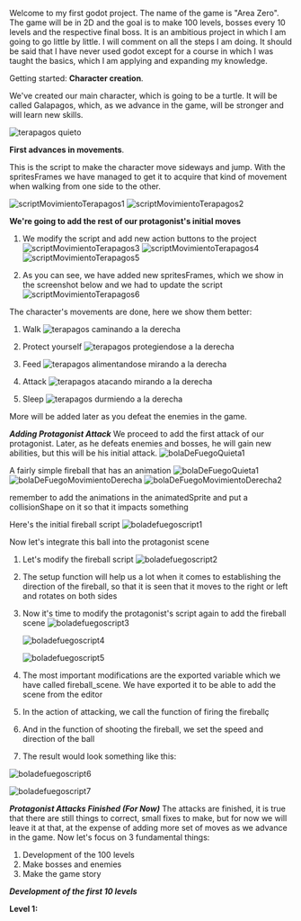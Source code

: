 Welcome to my first godot project. The name of the game is "Area Zero". The game will be in 2D and the goal is to make 100 levels,
bosses every 10 levels and the respective final boss.
It is an ambitious project in which I am going to go little by little.
I will comment on all the steps I am doing. It should be said that I have never used godot except for a course in which I was taught the basics, which I am applying and expanding my knowledge.

Getting started:
**Character creation**.

We've created our main character, which is going to be a turtle. It will be called Galapagos, which, as we advance in the game, will be stronger and will learn new skills.

![terapagos quieto](https://github.com/CristianRMN/Zero-Area/assets/172594866/0e445a6b-3b82-4f09-9b0b-11385372af9f)


**First advances in movements**.

This is the script to make the character move sideways and jump. With the spritesFrames we have managed to get it to acquire that kind of movement when walking from one side to the other.

![scriptMovimientoTerapagos1](https://github.com/CristianRMN/Zero-Area/assets/172594866/065ea9cf-e12c-4d6e-aec6-46721fcca020)
![scriptMovimientoTerapagos2](https://github.com/CristianRMN/Zero-Area/assets/172594866/6561145d-b53d-4775-ac53-cd713739d5c6)

**We're going to add the rest of our protagonist's initial moves**
1. We modify the script and add new action buttons to the project
   ![scriptMovimientoTerapagos3](https://github.com/CristianRMN/Zero-Area/assets/172594866/2691f35f-962d-4451-99ea-9654c3106738) 
   ![scriptMovimientoTerapagos4](https://github.com/CristianRMN/Zero-Area/assets/172594866/31d3e50c-35f9-4d10-afd8-a1de3fade28a)
   ![scriptMovimientoTerapagos5](https://github.com/CristianRMN/Zero-Area/assets/172594866/50a4daa6-ada4-4cd6-b050-e90cf6ed8b9d)

2. As you can see, we have added new spritesFrames, which we show in the screenshot below and we had to update the script
   ![scriptMovimientoTerapagos6](https://github.com/CristianRMN/Zero-Area/assets/172594866/cd9c3b78-136a-46bb-9530-0cbda78f21a1)

The character's movements are done, here we show them better:

1. Walk
![terapagos caminando a la derecha](https://github.com/CristianRMN/Zero-Area/assets/172594866/b20071c0-c655-4150-86d5-c88303e4c9ee)

2. Protect yourself
![terapagos protegiendose a la derecha](https://github.com/CristianRMN/Zero-Area/assets/172594866/119f093e-79a4-4141-9bfc-91af325133e1)

3. Feed
![terapagos alimentandose mirando a la derecha](https://github.com/CristianRMN/Zero-Area/assets/172594866/e6f786d5-214c-4773-b9c8-240e5fb35a6b)

4. Attack
![terapagos atacando mirando a la derecha](https://github.com/CristianRMN/Zero-Area/assets/172594866/de40a322-cb9d-4814-9139-808125af75ae)

5. Sleep
![terapagos durmiendo a la derecha](https://github.com/CristianRMN/Zero-Area/assets/172594866/8b842c31-5a58-40c2-ad91-f890859a5a13)

More will be added later as you defeat the enemies in the game.

***Adding Protagonist Attack***
We proceed to add the first attack of our protagonist. Later, as he defeats enemies and bosses, he will gain new abilities, but this will be his initial attack.
![bolaDeFuegoQuieta1](https://github.com/CristianRMN/Zero-Area/assets/172594866/4732d3b4-50db-4ab4-8f40-ea179d83b095)

A fairly simple fireball that has an animation
![bolaDeFuegoQuieta1](https://github.com/CristianRMN/Zero-Area/assets/172594866/85cc0d13-e649-4959-83e6-87f6cd37fa0a)
![bolaDeFuegoMovimientoDerecha](https://github.com/CristianRMN/Zero-Area/assets/172594866/92b63da7-3326-48eb-92f5-2b8b7fbe161c)
![bolaDeFuegoMovimientoDerecha2](https://github.com/CristianRMN/Zero-Area/assets/172594866/79813c93-3a00-4837-ab2d-2264b30c4076)

remember to add the animations in the animatedSprite and put a collisionShape on it so that it impacts something


Here's the initial fireball script
![boladefuegoscript1](https://github.com/CristianRMN/Zero-Area/assets/172594866/bd8aa9fc-8487-475b-be6d-8123c1121857)


Now let's integrate this ball into the protagonist scene
1. Let's modify the fireball script
![boladefuegoscript2](https://github.com/CristianRMN/Zero-Area/assets/172594866/95c2c401-2f00-4d2b-bba4-908318b55792)

2. The setup function will help us a lot when it comes to establishing the direction of the fireball, so that it is seen that it moves to the right or left and rotates on both sides
3. Now it's time to modify the protagonist's script again to add the fireball scene
   ![boladefuegoscript3](https://github.com/CristianRMN/Zero-Area/assets/172594866/2bbef6bb-521d-4459-8e35-6237d55ead45)

   ![boladefuegoscript4](https://github.com/CristianRMN/Zero-Area/assets/172594866/45c97202-3f83-4e92-8685-f8936298386d)

   ![boladefuegoscript5](https://github.com/CristianRMN/Zero-Area/assets/172594866/cc03dcda-0631-4ead-b490-c585f46b127e)

4. The most important modifications are the exported variable which we have called fireball_scene. We have exported it to be able to add the scene from the editor
5. In the action of attacking, we call the function of firing the fireballç
6. And in the function of shooting the fireball, we set the speed and direction of the ball
7. The result would look something like this:

![boladefuegoscript6](https://github.com/CristianRMN/Zero-Area/assets/172594866/e30f8746-a617-4008-bf53-08185c52a6a7)

![boladefuegoscript7](https://github.com/CristianRMN/Zero-Area/assets/172594866/93f30850-0408-41c4-9944-b33d9e0371b7)

***Protagonist Attacks Finished (For Now)***
The attacks are finished, it is true that there are still things to correct, small fixes to make, but for now we will leave it at that, at the expense of adding more set of moves as we advance in the game. Now let's focus on 3 fundamental things:

1. Development of the 100 levels
2. Make bosses and enemies
3. Make the game story

***Development of the first 10 levels***

**Level 1:**



   
